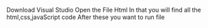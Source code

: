 Download Visual Studio 
Open the File Html
In that you will find all the html,css,javaScript code
After these you want to run file
